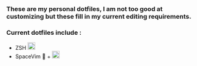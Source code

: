 ### These are my personal dotfiles, I am not too good at customizing but these fill in my current editing requirements.
### Current dotfiles include :

- ZSH <img width="20px" src="https://cdn.jsdelivr.net/gh/devicons/devicon/icons/bash/bash-original.svg" />
- SpaceVim 🚀 + <img width="20px" src="https://cdn.jsdelivr.net/gh/devicons/devicon/icons/vim/vim-original.svg" />

